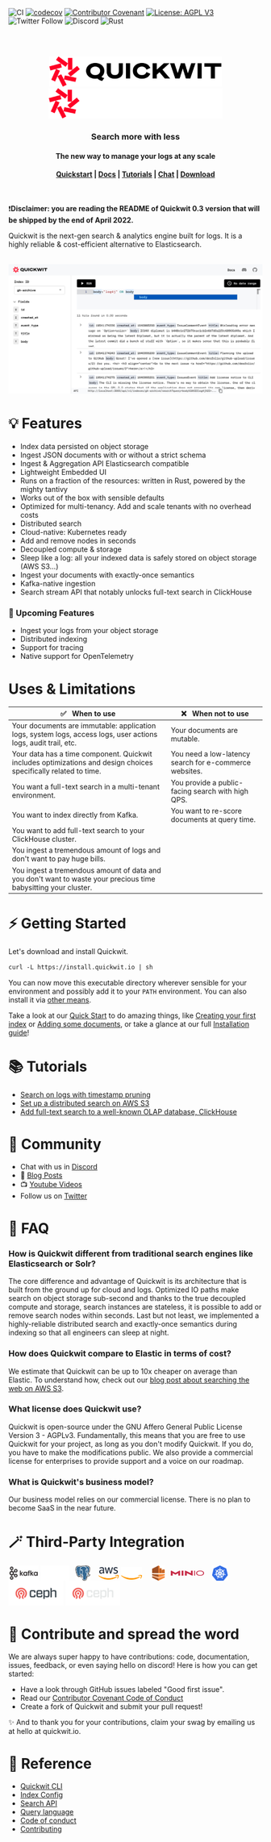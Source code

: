 ![CI](https://github.com/quickwit-oss/quickwit/actions/workflows/ci.yml/badge.svg)
[![codecov](https://codecov.io/gh/quickwit-oss/quickwit/branch/main/graph/badge.svg?token=06SRGAV5SS)](https://codecov.io/gh/quickwit-oss/quickwit)
[![Contributor Covenant](https://img.shields.io/badge/Contributor%20Covenant-2.0-4baaaa.svg)](CODE_OF_CONDUCT.md)
[![License: AGPL V3](https://img.shields.io/badge/license-AGPL%20V3-blue)](LICENCE.md)
![Twitter Follow](https://img.shields.io/twitter/follow/Quickwit_Inc?color=%231DA1F2&logo=Twitter&style=plastic)
![Discord](https://img.shields.io/discord/908281611840282624?logo=Discord&logoColor=%23FFFFFF&style=plastic) 
![Rust](https://img.shields.io/badge/Rust-black?logo=rust&style=plastic)
<br/>

<br/>
<br/>
<p align="center">
  <img src="docs/assets/images/logo_horizontal.svg#gh-light-mode-only" alt="Quickwit" height="60">
  <img src="docs/assets/images/quickwit-dark-theme-logo.png#gh-dark-mode-only" alt="Quickwit" height="60">
</p>

<h3 align="center">
Search more with less
</h3>
  
<h4 align="center">The new way to manage your logs at any scale
</h4>
<h4 align="center">
  <a href="https://quickwit.io/docs/get-started/quickstart">Quickstart</a> |
  <a href="https://quickwit.io/docs/">Docs</a> |
  <a href="https://quickwit.io/docs/guides/tutorial-hdfs-logs">Tutorials</a> |
  <a href="https://discord.gg/rpRRTezWhW">Chat</a> |
  <a href="https://quickwit.io/docs/get-started/installation">Download</a>
</h4>
<br/>

❗**Disclaimer: you are reading the README of Quickwit 0.3 version that will be shipped by the end of April 2022.**

Quickwit is the next-gen search & analytics engine built for logs. It is a highly reliable & cost-efficient alternative to Elasticsearch.

<br/>

<img src="docs/assets/images/quickwit-ui-wipv2.png"> 

<br/>

# 💡 Features

- Index data persisted on object storage
- Ingest JSON documents with or without a strict schema
- Ingest & Aggregation API Elasticsearch compatible
- Lightweight Embedded UI
- Runs on a fraction of the resources: written in Rust, powered by the mighty tantivy
- Works out of the box with sensible defaults
- Optimized for multi-tenancy. Add and scale tenants with no overhead costs
- Distributed search
- Cloud-native: Kubernetes ready
- Add and remove nodes in seconds
- Decoupled compute & storage
- Sleep like a log: all your indexed data is safely stored on object storage (AWS S3...)
- Ingest your documents with exactly-once semantics
- Kafka-native ingestion
- Search stream API that notably unlocks full-text search in ClickHouse


### 🔮 Upcoming Features
- Ingest your logs from your object storage
- Distributed indexing
- Support for tracing
- Native support for OpenTelemetry

# Uses & Limitations
| :white_check_mark: &nbsp; When to use                                                  	| :x: &nbsp; When not to use                                       	|
|--------------------------------------------------------------	|--------------------------------------------------------------	|
| Your documents are immutable: application logs, system logs, access logs, user actions logs, audit trail, etc.                    	| Your documents are mutable.   	|
| Your data has a time component. Quickwit includes optimizations and design choices specifically related to time. | You need a low-latency search for e-commerce websites.               	|
| You want a full-text search in a multi-tenant environment.     	| You provide a public-facing search with high QPS.	| 
| You want to index directly from Kafka. | You want to re-score documents at query time.
| You want to add full-text search to your ClickHouse cluster.
| You ingest a tremendous amount of logs and don't want to pay huge bills.                                                             	|
| You ingest a tremendous amount of data and you don't want to waste your precious time babysitting your cluster.

# ⚡  Getting Started


Let's download and install Quickwit.

```markdown
curl -L https://install.quickwit.io | sh
``` 

You can now move this executable directory wherever sensible for your environment and possibly add it to your `PATH` environment. You can also install it via [other means](https://quickwit.io/docs/get-started/installation).

Take a look at our [Quick Start]([https://quickwit.io/docs/get-started/quickstart) to do amazing things, like [Creating your first index](https://quickwit.io/docs/get-started/quickstart#create-your-first-index) or [Adding some documents](https://quickwit.io/docs/get-started/quickstart#lets-add-some-documents), or take a glance at our full [Installation guide](https://quickwit.io/docs/get-started/installation)!


# 📚 Tutorials

- [Search on logs with timestamp pruning](https://quickwit.io/docs/guides/tutorial-hdfs-logs)
- [Set up a distributed search on AWS S3](https://quickwit.io/docs/guides/tutorial-hdfs-logs-distributed-search-aws-s3)
- [Add full-text search to a well-known OLAP database, ClickHouse](https://quickwit.io/docs/guides/add-full-text-search-to-your-olap-db)

# 💬 Community

- Chat with us in [Discord][discord]
- 📝 [Blog Posts](https://quickwit.io/blog)
- 📺 [Youtube Videos](https://www.youtube.com/channel/UCvZVuRm2FiDq1_ul0mY85wA)
- Follow us on [Twitter][twitter]


# 🙋 FAQ
###  How is Quickwit different from traditional search engines like Elasticsearch or Solr?
The core difference and advantage of Quickwit is its architecture that is built from the ground up for cloud and logs. Optimized IO paths make search on object storage sub-second and thanks to the true decoupled compute and storage, search instances are stateless, it is possible to add or remove search nodes within seconds. Last but not least, we implemented a highly-reliable distributed search and exactly-once semantics during indexing so that all engineers can sleep at night. 

### How does Quickwit compare to Elastic in terms of cost?
We estimate that Quickwit can be up to 10x cheaper on average than Elastic. To understand how, check out our [blog post about searching the web on AWS S3](https://quickwit.io/blog/commoncrawl/).

### What license does Quickwit use? 
Quickwit is open-source under the GNU Affero General Public License Version 3 - AGPLv3. Fundamentally, this means that you are free to use Quickwit for your project, as long as you don't modify Quickwit. If you do, you have to make the modifications public.
We also provide a commercial license for enterprises to provide support and a voice on our roadmap.

### What is Quickwit's business model?
Our business model relies on our commercial license. There is no plan to become SaaS in the near future.


# 🪄 Third-Party Integration
<p align="left">
<img align="center" src="docs/assets/images/kafka-logo.png#gh-light-mode-only" alt="quickwit_inc" height="30" width="auto"/> 
<img align="center" src="docs/assets/images/kafka-dark-theme.png#gh-dark-mode-only" alt="quickwit_inc" height="30" width="auto"/> &nbsp;
<img align="center" src="docs/assets/images/postgresql-logo.png" alt="quickwit_inc" height="30" width="auto"/> &nbsp;&nbsp;
<img align="center" src="docs/assets/images/aws-logo.png#gh-light-mode-only" alt="quickwit_inc" height="25" width="auto" /> 
<img align="center" src="docs/assets/images/aws-dark-theme-logo.png#gh-dark-mode-only" alt="quickwit_inc" height="25" width="auto" /> &nbsp; &nbsp;
<img align="center" src="docs/assets/images/kinesis-logo.svg" alt="quickwit_inc" height="30" width="auto"/> &nbsp;
<img align="center" src="docs/assets/images/minio-logo.png" alt="quickwit_inc" height="10" width="auto"/> &nbsp;&nbsp;
<img align="center" src="docs/assets/images/kubernetes-logo.png" alt="quickwit_inc" height="30" width="auto"/> 
<img align="center" src="docs/assets/images/ceph-logo.png#gh-light-mode-only" height="50" width="auto"/>
<img align="center" src="docs/assets/images/ceph-dark-mode-logo.png#gh-dark-mode-only" height="50" width="auto"/>
</p>
 

# 🤝 Contribute and spread the word

We are always super happy to have contributions: code, documentation, issues, feedback, or even saying hello on discord! Here is how you can get started: 
- Have a look through GitHub issues labeled "Good first issue".
- Read our [Contributor Covenant Code of Conduct](https://github.com/quickwit-oss/quickwit/blob/0add0562f08e4edd46f5c5537e8ef457d42a508e/CODE_OF_CONDUCT.md)
- Create a fork of Quickwit and submit your pull request!

✨ And to thank you for your contributions, claim your swag by emailing us at hello at quickwit.io.


# 🔗 Reference
- [Quickwit CLI](https://quickwit.io/docs/reference/cli)
- [Index Config](https://quickwit.io/docs/reference/index-config)
- [Search API](https://quickwit.io/docs/reference/rest-api)
- [Query language](https://quickwit.io/docs/reference/query-language)
- [Code of conduct](CODE_OF_CONDUCT.md)
- [Contributing](CONTRIBUTING.md)



[website]: https://quickwit.io/
[youtube]: https://www.youtube.com/channel/UCvZVuRm2FiDq1_ul0mY85wA
[twitter]: https://twitter.com/Quickwit_Inc
[discord]: https://discord.gg/MT27AG5EVE
[blogs]: https://quickwit.io/blog

